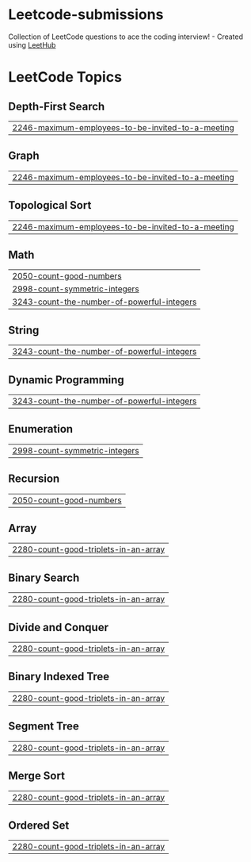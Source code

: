 # Leetcode-submissions
Collection of LeetCode questions to ace the coding interview! - Created using [LeetHub](https://github.com/QasimWani/LeetHub)

<!---LeetCode Topics Start-->
# LeetCode Topics
## Depth-First Search
|  |
| ------- |
| [2246-maximum-employees-to-be-invited-to-a-meeting](https://github.com/gino23odar/Leetcode-submissions/tree/master/2246-maximum-employees-to-be-invited-to-a-meeting) |
## Graph
|  |
| ------- |
| [2246-maximum-employees-to-be-invited-to-a-meeting](https://github.com/gino23odar/Leetcode-submissions/tree/master/2246-maximum-employees-to-be-invited-to-a-meeting) |
## Topological Sort
|  |
| ------- |
| [2246-maximum-employees-to-be-invited-to-a-meeting](https://github.com/gino23odar/Leetcode-submissions/tree/master/2246-maximum-employees-to-be-invited-to-a-meeting) |
## Math
|  |
| ------- |
| [2050-count-good-numbers](https://github.com/gino23odar/Leetcode-submissions/tree/master/2050-count-good-numbers) |
| [2998-count-symmetric-integers](https://github.com/gino23odar/Leetcode-submissions/tree/master/2998-count-symmetric-integers) |
| [3243-count-the-number-of-powerful-integers](https://github.com/gino23odar/Leetcode-submissions/tree/master/3243-count-the-number-of-powerful-integers) |
## String
|  |
| ------- |
| [3243-count-the-number-of-powerful-integers](https://github.com/gino23odar/Leetcode-submissions/tree/master/3243-count-the-number-of-powerful-integers) |
## Dynamic Programming
|  |
| ------- |
| [3243-count-the-number-of-powerful-integers](https://github.com/gino23odar/Leetcode-submissions/tree/master/3243-count-the-number-of-powerful-integers) |
## Enumeration
|  |
| ------- |
| [2998-count-symmetric-integers](https://github.com/gino23odar/Leetcode-submissions/tree/master/2998-count-symmetric-integers) |
## Recursion
|  |
| ------- |
| [2050-count-good-numbers](https://github.com/gino23odar/Leetcode-submissions/tree/master/2050-count-good-numbers) |
## Array
|  |
| ------- |
| [2280-count-good-triplets-in-an-array](https://github.com/gino23odar/Leetcode-submissions/tree/master/2280-count-good-triplets-in-an-array) |
## Binary Search
|  |
| ------- |
| [2280-count-good-triplets-in-an-array](https://github.com/gino23odar/Leetcode-submissions/tree/master/2280-count-good-triplets-in-an-array) |
## Divide and Conquer
|  |
| ------- |
| [2280-count-good-triplets-in-an-array](https://github.com/gino23odar/Leetcode-submissions/tree/master/2280-count-good-triplets-in-an-array) |
## Binary Indexed Tree
|  |
| ------- |
| [2280-count-good-triplets-in-an-array](https://github.com/gino23odar/Leetcode-submissions/tree/master/2280-count-good-triplets-in-an-array) |
## Segment Tree
|  |
| ------- |
| [2280-count-good-triplets-in-an-array](https://github.com/gino23odar/Leetcode-submissions/tree/master/2280-count-good-triplets-in-an-array) |
## Merge Sort
|  |
| ------- |
| [2280-count-good-triplets-in-an-array](https://github.com/gino23odar/Leetcode-submissions/tree/master/2280-count-good-triplets-in-an-array) |
## Ordered Set
|  |
| ------- |
| [2280-count-good-triplets-in-an-array](https://github.com/gino23odar/Leetcode-submissions/tree/master/2280-count-good-triplets-in-an-array) |
<!---LeetCode Topics End-->